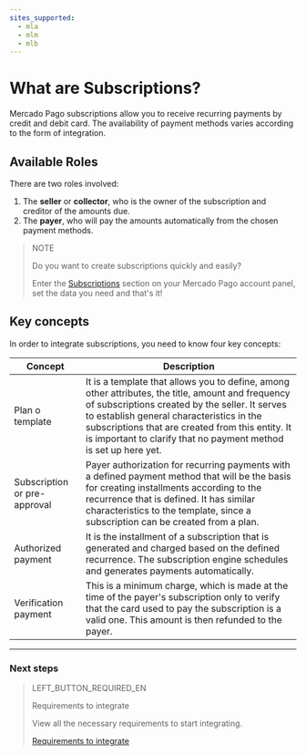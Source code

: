 ```yaml
---
sites_supported:
  - mla
  - mlm
  - mlb
---
```


# What are Subscriptions?

Mercado Pago subscriptions allow you to receive recurring payments by credit and debit card. The availability of payment methods varies according to the form of integration.

## Available Roles

There are two roles involved: 
1. The __seller__ or __collector__,  who is the owner of the subscription and creditor of the amounts due.
1. The __payer__, who will pay the amounts automatically from the chosen payment methods.

> NOTE
> 
> Do you want to create subscriptions quickly and easily?
> 
> Enter the [Subscriptions](https://www.mercadopago[FAKER][URL][DOMAIN]/subscription-plans) section on your Mercado Pago account panel, set the data you need and that's it!


## Key concepts

In order to integrate subscriptions, you need to know four key concepts: 

| Concept | Description |
| --- |	--- |
| Plan o template | It is a template that allows you to define, among other attributes, the title, amount and frequency of subscriptions created by the seller. It serves to establish general characteristics in the subscriptions that are created from this entity. It is important to clarify that no payment method is set up here yet. |
| Subscription or pre-approval | Payer authorization for recurring payments with a defined payment method that will be the basis for creating installments according to the recurrence that is defined. It has similar characteristics to the template, since a subscription can be created from a plan. |
| Authorized payment | It is the installment of a subscription that is generated and charged based on the defined recurrence. The subscription engine schedules and generates payments automatically. |
| Verification payment | This is a minimum charge, which is made at the time of the payer's subscription only to verify that the card used to pay the subscription is a valid one. This amount is then refunded to the payer. |


------------
### Next steps
> LEFT_BUTTON_REQUIRED_EN
>
> Requirements to integrate
>
> View all the necessary requirements to start integrating.
>
> [Requirements to integrate](https://www.mercadopago[FAKER][URL][DOMAIN]/developers/en/guides/online-payments/subscriptions/previous-requirements)
